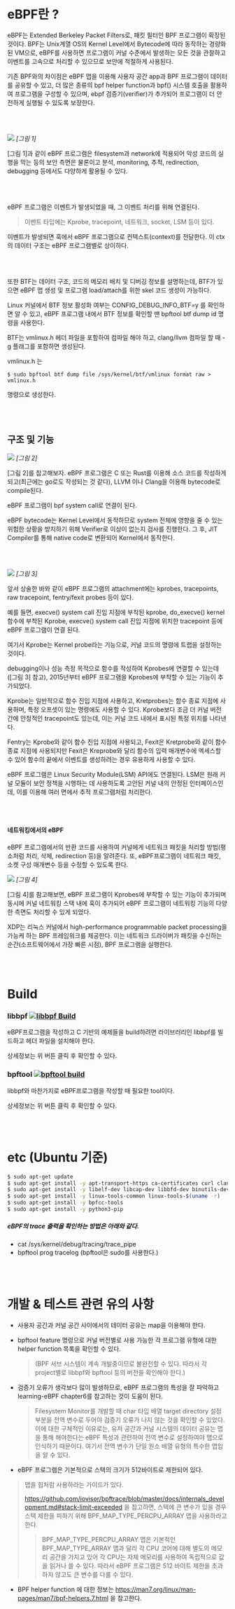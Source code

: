 # eBPF란 ?

eBPF는 Extended Berkeley Packet Filters로, 패킷 필터인 BPF 프로그램이 확장된 것이다. BPF는 Unix계열 OS의 Kernel Level에서 Bytecode에 따라 동작하는 경량화된 VM으로, eBPF를 사용하면 프로그램이 커널 수준에서 발생하는 모든 것을 관찰하고 이벤트를 고속으로 처리할 수 있으므로 보안에 적절하게 사용된다.


기존 BPF와의 차이점은 eBPF 맵을 이용해 사용자 공간 app과 BPF 프로그램이 데이터를 공유할 수 있고, 더 많은 종류의 bpf helper function과 bpf() 시스템 호출을 활용하여 프로그램을 구성할 수 있으며, ebpf 검증기(verifier)가 추가되어 프로그램이 더 안전하게 실행될 수 있도록 보장한다.

<br></br>

<img src="./.picture/그림1.png" />  *[그림 1]*

[그림 1]과 같이 eBPF 프로그램은 filesystem과 network에 적용되어 악성 코드의 실행을 막는 등의 보안 측면은 물론이고 분석, monitoring, 추적, redirection, debugging 등에서도 다양하게 활용될 수 있다.

<br></br>

eBPF 프로그램은 이벤트가 발생되었을 때, 그 이벤트 처리를 위해 연결된다.
> 이벤트 타입에는 Kprobe, tracepoint, 네트워크, socket, LSM 등이 있다.

이벤트가 발생되면 훅에서 eBPF 프로그램으로 컨텍스트(context)를 전달한다. 이 ctx의 데이터 구조는 eBPF 프로그램별로 상이하다.

<br></br>

또한 BTF는 데이터 구조, 코드의 메모리 배치 및 디버깅 정보를 설명하는데, BTF가 있으면 eBPF 맵 생성 및 프로그램 load/attach를 위한 skel 코드 생성이 가능하다.

Linux 커널에서 BTF 정보 활성화 여부는 CONFIG_DEBUG_INFO_BTF=y 를 확인하면 알 수 있고, eBPF 프로그램 내에서 BTF 정보를 확인할 땐 bpftool btf dump id <id> 명령을 사용한다.

BTF는 vmlinux.h 헤더 파일을 포함하여 컴파일 해야 하고, clang/llvm 컴파일 할 때 -g 플래그를 포함하면 생성된다.

vmlinux.h 는
```
$ sudo bpftool btf dump file /sys/kernel/btf/vmlinux format raw > vmlinux.h
```
명령으로 생성한다.

<br></br>

## 구조 및 기능

<img src="./.picture/그림2.png" /> *[그림 2]*

[그림 2]를 참고해보자. eBPF 프로그램은 C 또는 Rust를 이용해 소스 코드를 작성하게 되고(최근에는 go로도 작성되는 것 같다), LLVM 이나 Clang을 이용해 bytecode로 compile된다.

eBPF 프로그램이 bpf system call로 연결이 된다.

eBPF bytecode는 Kernel Level에서 동작하므로 system 전체에 영향을 줄 수 있는 위험한 상황을 방지하기 위해 Verifier로 이상이 없는지 검사를 진행한다. 그 후, JIT Compiler를 통해 native code로 변환되어 Kernel에서 동작한다.

<br></br>

<img src="./.picture/그림3.png" /> *[그림 3]*

앞서 상술한 바와 같이 eBPF 프로그램의 attachment에는 kprobes, tracepoints, raw tracepoint, fentry/fexit probes 등이 있다.

예를 들면, execve() system call 진입 지점에 부착된 kprobe, do_execve() kernel 함수에 부착된 Kprobe, execve() system call 진입 지점에 위치한 tracepoint 등에 eBPF 프로그램이 연결 된다.

여기서 Kprobe는 Kernel probe라는 기능으로, 커널 코드의 명령에 트랩을 설정하는 것이다.

debugging이나 성능 측정 목적으로 함수를 작성하여 Kprobes에 연결할 수 있는데([그림 3] 참고), 2015년부터 eBPF 프로그램을 Kprobes에 부착할 수 있는 기능이 추가되었다.

Kprobe는 일반적으로 함수 진입 지점에 사용하고, Kretprobes는 함수 종료 지점에 사용하며, 특정 오프셋이 있는 명령에도 사용할 수 있다. Kprobe보다 조금 더 커널 버전 간에 안정적인 tracepoint도 있는데, 이는 커널 코드 내에서 표시된 특정 위치를 나타낸다.

Fentry는 Kprobe와 같이 함수 진입 지점에 사용되고, Fexit은 Kretprobe와 같이 함수 종료 지점에 사용되지만 Fexit은 Kreprobe와 달리 함수의 입력 매개변수에 엑세스할 수 있어 함수의 끝에서 이벤트를 생성하려는 경우 유용하게 사용할 수 있다.

eBPF 프로그램은 Linux Security Module(LSM) API에도 연결된다. LSM은 원래 커널 모듈이 보안 정책을 시행하는 데 사용하도록 고안된 커널 내의 안정된 인터페이스인데, 이를 이용해 여러 면에서 추적 프로그램처럼 처리한다.

<br></br>

#### 네트워킹에서의 eBPF
eBPF 프로그램에서의 반환 코드를 사용하여 커널에게 네트워크 패킷을 처리할 방법(평소처럼 처리, 삭제, redirection 등)을 알려준다. 또, eBPF프로그램이 네트워크 패킷, 소켓 구성 매개변수 등을 수정할 수 있도록 한다.


<img src="./.picture/그림4.png" /> *[그림 4]*

[그림 4]를 참고해보면, eBPF 프로그램이 Kprobes에 부착할 수 있는 기능이 추가되며 동시에 커널 네트워킹 스택 내에 훅이 추가되어 eBPF 프로그램이 네트워킹 기능의 다양한 측면도 처리할 수 있게 되었다.

XDP는 리눅스 커널에서 high-performance programmable packet processing을 가능케 하는 BPF 프레임워크를 제공한다. 이는 네트워크 드라이버가 패킷을 수신하는 순간(소프트웨어에서 가장 빠른 시점), BPF 프로그램을 실행한다.

<br></br>

# Build

### libbpf [![libbpf Build](https://github.com/libbpf/libbpf/actions/workflows/build.yml/badge.svg)](https://github.com/libbpf/libbpf)

eBPF프로그램을 작성하고 C 기반의 예제들을 build하려면 라이브러리인 libbpf를 빌드하고 헤더 파일을 설치해야 한다.

상세정보는 위 버튼 클릭 후 확인할 수 있다.


### bpftool [![bpftool build](https://github.com/libbpf/bpftool/actions/workflows/build.yaml/badge.svg)](https://https://github.com/libbpf/bpftool)

libbpf와 마찬가지로 eBPF프로그램을 작성할 때 필요한 tool이다.

상세정보는 위 버튼 클릭 후 확인할 수 있다.

<br></br>

# etc (Ubuntu 기준)
```bash
$ sudo apt-get update
$ sudo apt-get install -y apt-transport-https ca-certificates curl clang llvm jq
$ sudo apt-get install -y libelf-dev libcap-dev libbfd-dev binutils-dev build-essential make 
$ sudo apt-get install -y linux-tools-common linux-tools-$(uname -r) 
$ sudo apt-get install -y bpfcc-tools
$ sudo apt-get install -y python3-pip
```



##### eBPF의 trace 출력을 확인하는 방법은 아래와 같다.
- cat /sys/kernel/debug/tracing/trace_pipe
- bpftool prog tracelog (bpftool은 sudo를 사용한다.)

<br></br>

# 개발 & 테스트 관련 유의 사항

- 사용자 공간과 커널 공간 사이에서의 테이터 공유는 map을 이용해야 한다.

- bpftool feature 명령으로 커널 버전별로 사용 가능한 각 프로그램 유형에 대한 helper function 목록을 확인할 수 있다.
    > (BPF 서브 시스템이 계속 개발중이므로 불완전할 수 있다. 따라서 각 project별로 libbpf와 bpftool 등의 버전을 확인해야 한다.)


- 검증기 오류가 생각보다 많이 발생하므로, eBPF 프로그램의 특성을 잘 파악하고 learning-eBPF chapter6를 참고하는 것이 도움이 된다.
    > Filesystem Monitor를 개발할 때 char 타입 배열 target directory 설정 부분을 전역 변수로 두어야 검증기 오류가 나지 않는 것을 확인할 수 있었다. 이에 대한 구체적인 이유로는, 유저 공간과 커널 시스템의 데이터 공유는 맵을 통해 해야한다는 eBPF 특성과 관련하여 전역 변수로 설정하여야 맵으로 인식하기 때문이다. 여기서 전역 변수가 단일 원소 배열 유형의 특수한 맵임을 알 수 있다.

- eBPF 프로그램은 기본적으로 스택의 크기가 512바이트로 제한되어 있다.
> 맵을 힙처럼 사용하라는 가이드가 있다.
>
> https://github.com/iovisor/bpftrace/blob/master/docs/internals_development.md#stack-limit-exceeded 을 참고하면, 스택에 큰 변수가 있을 경우 스택 제한을 피하기 위해 BPF_MAP_TYPE_PERCPU_ARRAY 맵을 사용하라고 한다.
>
>> BPF_MAP_TYPE_PERCPU_ARRAY 맵은 기본적인 BPF_MAP_TYPE_ARRAY 맵과 달리 각 CPU 코어에 대해 별도의 메모리 공간을 가지고 있어 각 CPU는 자체 메모리를 사용하여 독립적으로 값을 읽거나 쓸 수 있다. 따라서 eBPF 프로그램은 512 바이트 제한을 초과하지 않고도 큰 변수를 다룰 수 있다.


- BPF helper function 에 대한 정보는 https://man7.org/linux/man-pages/man7/bpf-helpers.7.html 을 참고한다.
